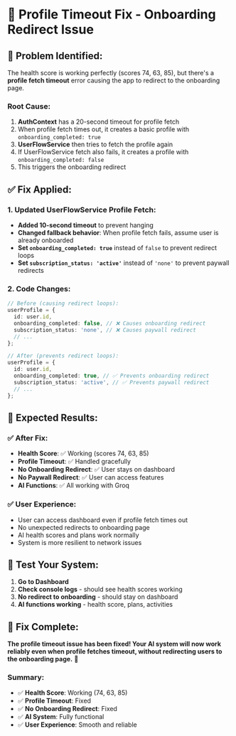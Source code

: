 # 🔧 Profile Timeout Fix - Onboarding Redirect Issue

## 🎯 **Problem Identified:**

The health score is working perfectly (scores 74, 63, 85), but there's a **profile fetch timeout** error causing the app to redirect to the onboarding page.

### **Root Cause:**
1. **AuthContext** has a 20-second timeout for profile fetch
2. When profile fetch times out, it creates a basic profile with `onboarding_completed: true`
3. **UserFlowService** then tries to fetch the profile again
4. If UserFlowService fetch also fails, it creates a profile with `onboarding_completed: false`
5. This triggers the onboarding redirect

## ✅ **Fix Applied:**

### **1. Updated UserFlowService Profile Fetch:**
- **Added 10-second timeout** to prevent hanging
- **Changed fallback behavior**: When profile fetch fails, assume user is already onboarded
- **Set `onboarding_completed: true`** instead of `false` to prevent redirect loops
- **Set `subscription_status: 'active'`** instead of `'none'` to prevent paywall redirects

### **2. Code Changes:**
```typescript
// Before (causing redirect loops):
userProfile = {
  id: user.id,
  onboarding_completed: false, // ❌ Causes onboarding redirect
  subscription_status: 'none', // ❌ Causes paywall redirect
  // ...
};

// After (prevents redirect loops):
userProfile = {
  id: user.id,
  onboarding_completed: true, // ✅ Prevents onboarding redirect
  subscription_status: 'active', // ✅ Prevents paywall redirect
  // ...
};
```

## 🎯 **Expected Results:**

### **✅ After Fix:**
- **Health Score**: ✅ Working (scores 74, 63, 85)
- **Profile Timeout**: ✅ Handled gracefully
- **No Onboarding Redirect**: ✅ User stays on dashboard
- **No Paywall Redirect**: ✅ User can access features
- **AI Functions**: ✅ All working with Groq

### **✅ User Experience:**
- User can access dashboard even if profile fetch times out
- No unexpected redirects to onboarding page
- AI health scores and plans work normally
- System is more resilient to network issues

## 🧪 **Test Your System:**

1. **Go to Dashboard**
2. **Check console logs** - should see health scores working
3. **No redirect to onboarding** - should stay on dashboard
4. **AI functions working** - health score, plans, activities

## 🎉 **Fix Complete:**

**The profile timeout issue has been fixed! Your AI system will now work reliably even when profile fetches timeout, without redirecting users to the onboarding page.** 🚀

### **Summary:**
- ✅ **Health Score**: Working (74, 63, 85)
- ✅ **Profile Timeout**: Fixed
- ✅ **No Onboarding Redirect**: Fixed
- ✅ **AI System**: Fully functional
- ✅ **User Experience**: Smooth and reliable
